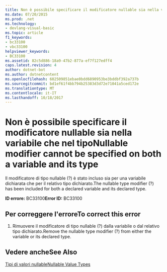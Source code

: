 ```yaml
---
title: Non è possibile specificare il modificatore nullable sia nella variabile che nel tipo
ms.date: 07/20/2015
ms.prod: .net
ms.technology:
- devlang-visual-basic
ms.topic: article
f1_keywords:
- bc33100
- vbc33100
helpviewer_keywords:
- BC33100
ms.assetid: 82c5d886-18a9-47b2-877a-ef7f127edff4
caps.latest.revision: 4
author: dotnet-bot
ms.author: dotnetcontent
ms.openlocfilehash: 602509851ebae0bdd6890953be3bddbf392a737b
ms.sourcegitcommit: bd1ef61f4bb794b25383d3d72e71041a5ced172e
ms.translationtype: MT
ms.contentlocale: it-IT
ms.lasthandoff: 10/18/2017
---
```

# <a name="nullable-modifier-cannot-be-specified-on-both-a-variable-and-its-type"></a><span data-ttu-id="9251e-102">Non è possibile specificare il modificatore nullable sia nella variabile che nel tipo</span><span class="sxs-lookup"><span data-stu-id="9251e-102">Nullable modifier cannot be specified on both a variable and its type</span></span>
<span data-ttu-id="9251e-103">Il modificatore di tipo nullable (?) è stato incluso sia per una variabile dichiarata che per il relativo tipo dichiarato.</span><span class="sxs-lookup"><span data-stu-id="9251e-103">The nullable type modifier (?) has been included for both a declared variable and its declared type.</span></span>  
  
 <span data-ttu-id="9251e-104">**ID errore:** BC33100</span><span class="sxs-lookup"><span data-stu-id="9251e-104">**Error ID:** BC33100</span></span>  
  
## <a name="to-correct-this-error"></a><span data-ttu-id="9251e-105">Per correggere l'errore</span><span class="sxs-lookup"><span data-stu-id="9251e-105">To correct this error</span></span>  
  
1.  <span data-ttu-id="9251e-106">Rimuovere il modificatore di tipo nullable (?) dalla variabile o dal relativo tipo dichiarato.</span><span class="sxs-lookup"><span data-stu-id="9251e-106">Remove the nullable type modifier (?) from either the variable or its declared type.</span></span>  
  
## <a name="see-also"></a><span data-ttu-id="9251e-107">Vedere anche</span><span class="sxs-lookup"><span data-stu-id="9251e-107">See Also</span></span>  
 [<span data-ttu-id="9251e-108">Tipi di valori nullable</span><span class="sxs-lookup"><span data-stu-id="9251e-108">Nullable Value Types</span></span>](../../visual-basic/programming-guide/language-features/data-types/nullable-value-types.md)

